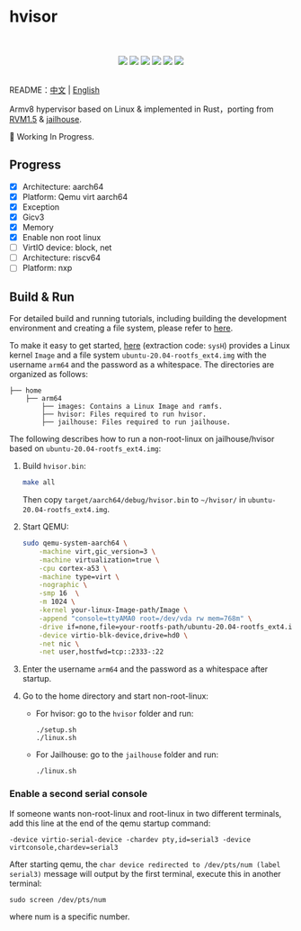 # hvisor 
<p align = "center">
<br><br>
<img src="https://img.shields.io/badge/hvisor-orange" />
<img src="https://img.shields.io/github/license/syswonder/hvisor?color=red" />
<img src="https://img.shields.io/github/contributors/syswonder/hvisor?color=blue" />
<img src="https://img.shields.io/github/languages/code-size/syswonder/hvisor?color=green">
<img src="https://img.shields.io/github/repo-size/syswonder/hvisor?color=white">
<img src="https://img.shields.io/github/languages/top/syswonder/hvisor?color=orange">
<br><br>
</p>

README：[中文](./README-zh.md) | [English](./README.md)

Armv8 hypervisor based on Linux & implemented in Rust，porting from [RVM1.5](https://github.com/rcore-os/RVM1.5) & [jailhouse](https://github.com/siemens/jailhouse).

🚧 Working In Progress.

## Progress

- [x] Architecture: aarch64
- [x] Platform: Qemu virt aarch64
- [x] Exception
- [x] Gicv3
- [x] Memory
- [x] Enable non root linux
- [ ] VirtIO device: block, net
- [ ] Architecture: riscv64
- [ ] Platform: nxp

## Build & Run

For detailed build and running tutorials, including building the development environment and creating a file system, please refer to [here](https://report.syswonder.org/#/2023/20230421_ARM64-QEMU-jailhouse).

To make it easy to get started, [here](https://bhpan.buaa.edu.cn/link/AA1BF35BBB05DA40EB8A837C2B2B3C8277) (extraction code: `sysH`) provides a  Linux kernel `Image` and a file system `ubuntu-20.04-rootfs_ext4.img` with the username `arm64` and the password as a whitespace. The directories are organized as follows:

```
├── home
	├── arm64 
		├── images: Contains a Linux Image and ramfs.
		├── hvisor: Files required to run hvisor.
		├── jailhouse: Files required to run jailhouse.
```

The following describes how to run a non-root-linux on jailhouse/hvisor based on `ubuntu-20.04-rootfs_ext4.img`:

1. Build `hvisor.bin`:

   ```bash
   make all
   ```

   Then copy `target/aarch64/debug/hvisor.bin` to `~/hvisor/` in `ubuntu-20.04-rootfs_ext4.img`.

2. Start QEMU:

   ```bash
   sudo qemu-system-aarch64 \
       -machine virt,gic_version=3 \
       -machine virtualization=true \
       -cpu cortex-a53 \
       -machine type=virt \
       -nographic \
       -smp 16  \
       -m 1024 \
       -kernel your-linux-Image-path/Image \
       -append "console=ttyAMA0 root=/dev/vda rw mem=768m" \
       -drive if=none,file=your-rootfs-path/ubuntu-20.04-rootfs_ext4.img,id=hd0,format=raw \
       -device virtio-blk-device,drive=hd0 \
       -net nic \
       -net user,hostfwd=tcp::2333-:22
   ```

3. Enter the username `arm64` and the password as a whitespace after startup.

4. Go to the home directory and start non-root-linux:

   * For hvisor: go to the `hvisor` folder and run:

     ```
     ./setup.sh
     ./linux.sh
     ```

   * For Jailhouse: go to the `jailhouse` folder and run:

     ```
     ./linux.sh
     ```

### Enable a second serial console

If someone wants non-root-linux and root-linux in two different terminals, add this line at the end of the qemu startup command:

```
-device virtio-serial-device -chardev pty,id=serial3 -device virtconsole,chardev=serial3
```

After starting qemu, the `char device redirected to /dev/pts/num (label serial3)` message will output by the first terminal, execute this in another terminal:

```
sudo screen /dev/pts/num
```

where num is a specific number.
